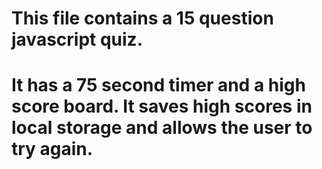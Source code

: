 # This file contains a 15 question javascript quiz.

# It has a 75 second timer and a high score board. It saves high scores in local storage and allows the user to try again.